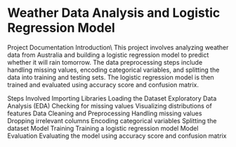 # Weather Data Analysis and Logistic Regression Model
Project Documentation
Introduction\\
This project involves analyzing weather data from Australia and building a logistic regression model to predict whether it will rain tomorrow. The data preprocessing steps include handling missing values, encoding categorical variables, and splitting the data into training and testing sets. The logistic regression model is then trained and evaluated using accuracy score and confusion matrix.

Steps Involved
Importing Libraries
Loading the Dataset
Exploratory Data Analysis (EDA)
Checking for missing values
Visualizing distributions of features
Data Cleaning and Preprocessing
Handling missing values
Dropping irrelevant columns
Encoding categorical variables
Splitting the dataset
Model Training
Training a logistic regression model
Model Evaluation
Evaluating the model using accuracy score and confusion matrix
